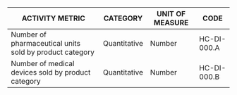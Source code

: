 | ACTIVITY METRIC | CATEGORY | UNIT OF MEASURE | CODE |
|-----------------|----------|------------------|------|
| Number of pharmaceutical units sold by product category | Quantitative | Number | HC-DI-000.A |
| Number of medical devices sold by product category | Quantitative | Number | HC-DI-000.B |